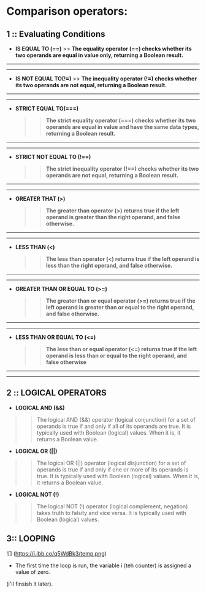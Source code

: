 # Comparison operators:  

## 1 :: Evaluating Conditions

   * **IS EQUAL TO (==)**
    >> **The equality operator (==) checks whether its two operands are equal in value only, returning a Boolean result.**

--------------
--------------

   * **IS NOT EQUAL TO(!=)**
    >> **The inequality operator (!=) checks whether its two operands are not equal, returning a Boolean result.**

--------------
--------------
 

* **STRICT EQUAL TO(===)**
   >> **The strict equality operator (===) checks whether its two operands are equal in value and have the same data types, returning a Boolean result.**
--------------
--------------
* **STRICT NOT EQUAL TO (!==)**
   >> **The strict inequality operator (!==) checks whether its two operands are not equal, returning a Boolean result.**
--------------
--------------

* **GREATER THAT (>)**
   >> **The greater than operator (>) returns true if the left operand is greater than the right operand, and false otherwise.**

--------------
--------------

* **LESS THAN (<)**
  >> **The less than operator (<) returns true if the left operand is less than the right operand, and false otherwise.**

--------------
--------------

* **GREATER THAN OR EQUAL TO (>=)**
   >> **The greater than or equal operator (>=) returns true if the left operand is greater than or equal to the right operand, and false otherwise.**
--------------
--------------
* **LESS THAN OR EQUAL TO (<=)**
     >> **The less than or equal operator (<=) returns true if the left operand is less than or equal to the right operand, and false otherwise**
--------------
--------------






## 2 :: LOGICAL OPERATORS

* **LOGICAL AND (&&)**
>> The logical AND (&&) operator (logical conjunction) for a set of operands is true if and only if all of its operands are true. It is typically used with Boolean (logical) values. When it is, it returns a Boolean value.


* **LOGICAL OR (||)**
>> The logical OR (||) operator (logical disjunction) for a set of operands is true if and only if one or more of its operands is true. It is typically used with Boolean (logical) values. When it is, it returns a Boolean value.



* **LOGICAL NOT (!)**
>> The logical NOT (!) operator (logical complement, negation) takes truth to falsity and vice versa. It is typically used with Boolean (logical) values. 



## 3:: LOOPING

![] (https://i.ibb.co/q5WdBk3/temp.png)

* The first time the loop is run, the variable i (teh counter) is assigned a value of zero.

(i'll finsish it later).